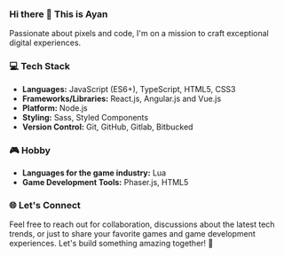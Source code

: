 ### Hi there 👋 This is Ayan
Passionate about pixels and code, I'm on a mission to craft exceptional digital experiences. 

### 💻 Tech Stack
- **Languages:** JavaScript (ES6+), TypeScript, HTML5, CSS3
- **Frameworks/Libraries:** React.js, Angular.js and Vue.js
- **Platform:** Node.js
- **Styling:** Sass, Styled Components
- **Version Control:** Git, GitHub, Gitlab, Bitbucked

### 🎮 Hobby
- **Languages for the game industry:** Lua
- **Game Development Tools:** Phaser.js, HTML5

### 🌐 Let's Connect
<!--
- **Portfolio:**
-->
Feel free to reach out for collaboration, discussions about the latest tech trends, or just to share your favorite games and game development experiences. Let's build something amazing together! 🚀

